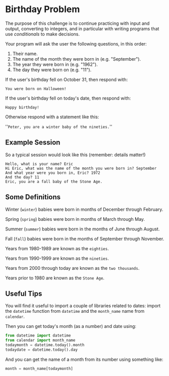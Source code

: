 # Birthday Problem

The purpose of this challenge is to continue practicing with input and output, converting to integers,
and in particular with writing programs that use *conditionals* to make decisions.

Your program will ask the user the following questions, in this order:

1. Their name.
2. The name of the month they were born in (e.g. "September").
3. The year they were born in (e.g. "1962").
4. The day they were born on (e.g. "11").

If the user's birthday fell on October 31, then respond with:

```You were born on Halloween!```

If the user's birthday fell on today's date, then respond with:

```Happy birthday!```

Otherwise respond with a statement like this:

''```Peter, you are a winter baby of the nineties.```''

## Example Session

So a typical session would look like this (remember: details matter!)

    Hello, what is your name? Eric
    Hi Eric, what was the name of the month you were born in? September
    And what year were you born in, Eric? 1972
    And the day? 11
    Eric, you are a fall baby of the Stone Age.

## Some Definitions

Winter (```winter```) babies were born in months of December through February.

Spring (```spring```) babies were born in months of March through May.

Summer (```summer```) babies were born in the months of June through August.

Fall (```fall```) babies were born in the months of September through November.

Years from 1980-1989 are known as the ```eighties```.

Years from 1990-1999 are known as the ```nineties```.

Years from 2000 through today are known as the ```two thousands```.

Years prior to 1980 are known as the ```Stone Age```.

## Useful Tips

You will find it useful to import a couple of libraries related to dates: import the ```datetime```
function from ```datetime``` and the ```month_name``` name from ```calendar```.

Then you can get today's month (as a number) and date using:

```python
from datetime import datetime
from calendar import month_name
todaymonth = datetime.today().month
todaydate = datetime.today().day
```

And you can get the name of a month from its number using something like:

```python
month = month_name[todaymonth]
```
